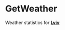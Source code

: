 GetWeather
==========
Weather statistics for **[Lviv](https://www.facebook.com/media/set/?set=a.1420262428239241.1073741832.100007664917176&type=1&l=7ef372de27)**

